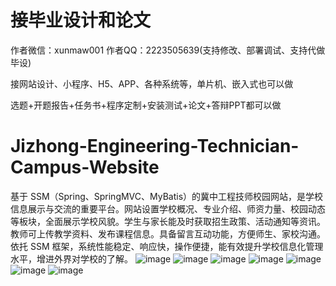 # 接毕业设计和论文
作者微信：xunmaw001  作者QQ：2223505639(支持修改、部署调试、支持代做毕设)

接网站设计、小程序、H5、APP、各种系统等，单片机、嵌入式也可以做

选题+开题报告+任务书+程序定制+安装测试+论文+答辩PPT都可以做
# Jizhong-Engineering-Technician-Campus-Website
基于 SSM（Spring、SpringMVC、MyBatis）的冀中工程技师校园网站，是学校信息展示与交流的重要平台。网站设置学校概况、专业介绍、师资力量、校园动态等板块，全面展示学校风貌。学生与家长能及时获取招生政策、活动通知等资讯。教师可上传教学资料、发布课程信息。具备留言互动功能，方便师生、家校沟通。依托 SSM 框架，系统性能稳定、响应快，操作便捷，能有效提升学校信息化管理水平，增进外界对学校的了解。 
![image](https://github.com/user-attachments/assets/f00f6e34-6282-4535-a6f1-fcdac26ca1ed)
![image](https://github.com/user-attachments/assets/3a204381-1f56-4413-84d5-43b314c63f1b)
![image](https://github.com/user-attachments/assets/f8e7f088-5338-4b56-985a-2a0f5c5e3016)
![image](https://github.com/user-attachments/assets/e80e04f7-5d5c-4812-b0f2-1d9d93a6ab2e)
![image](https://github.com/user-attachments/assets/0618786b-f4cd-4cc3-a461-fdd5d1584a4c)
![image](https://github.com/user-attachments/assets/0850e37d-f91f-4f38-b23d-1f3e4ae5f5bf)
![image](https://github.com/user-attachments/assets/7c286d30-05ac-44fc-ae89-82774425e8ab)
